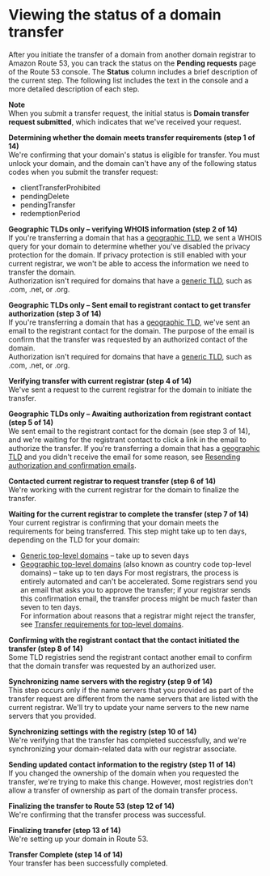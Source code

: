 # Viewing the status of a domain transfer<a name="domain-transfer-to-route-53-status"></a>

After you initiate the transfer of a domain from another domain registrar to Amazon Route 53, you can track the status on the **Pending requests** page of the Route 53 console\. The **Status** column includes a brief description of the current step\. The following list includes the text in the console and a more detailed description of each step\.

**Note**  
When you submit a transfer request, the initial status is **Domain transfer request submitted**, which indicates that we've received your request\.

**Determining whether the domain meets transfer requirements \(step 1 of 14\)**  
We're confirming that your domain's status is eligible for transfer\. You must unlock your domain, and the domain can't have any of the following status codes when you submit the transfer request:   
+ clientTransferProhibited
+ pendingDelete
+ pendingTransfer
+ redemptionPeriod

**Geographic TLDs only – verifying WHOIS information \(step 2 of 14\)**  
If you're transferring a domain that has a [geographic TLD](https://docs.aws.amazon.com/Route53/latest/DeveloperGuide/registrar-tld-list.html#registrar-tld-list-geographic), we sent a WHOIS query for your domain to determine whether you've disabled the privacy protection for the domain\. If privacy protection is still enabled with your current registrar, we won't be able to access the information we need to transfer the domain\.  
Authorization isn't required for domains that have a [generic TLD](https://docs.aws.amazon.com/Route53/latest/DeveloperGuide/registrar-tld-list.html#registrar-tld-list-generic), such as \.com, \.net, or \.org\.

**Geographic TLDs only – Sent email to registrant contact to get transfer authorization \(step 3 of 14\)**  
If you're transferring a domain that has a [geographic TLD](https://docs.aws.amazon.com/Route53/latest/DeveloperGuide/registrar-tld-list.html#registrar-tld-list-geographic), we've sent an email to the registrant contact for the domain\. The purpose of the email is confirm that the transfer was requested by an authorized contact of the domain\.  
Authorization isn't required for domains that have a [generic TLD](https://docs.aws.amazon.com/Route53/latest/DeveloperGuide/registrar-tld-list.html#registrar-tld-list-generic), such as \.com, \.net, or \.org\.

**Verifying transfer with current registrar \(step 4 of 14\)**  
We've sent a request to the current registrar for the domain to initiate the transfer\.

**Geographic TLDs only – Awaiting authorization from registrant contact \(step 5 of 14\)**  
We sent email to the registrant contact for the domain \(see step 3 of 14\), and we're waiting for the registrant contact to click a link in the email to authorize the transfer\. If you're transferring a domain that has a [geographic TLD](https://docs.aws.amazon.com/Route53/latest/DeveloperGuide/registrar-tld-list.html#registrar-tld-list-geographic) and you didn't receive the email for some reason, see [Resending authorization and confirmation emails](domain-click-email-link.md)\.

**Contacted current registrar to request transfer \(step 6 of 14\)**  
We're working with the current registrar for the domain to finalize the transfer\.

**Waiting for the current registrar to complete the transfer \(step 7 of 14\)**  
Your current registrar is confirming that your domain meets the requirements for being transferred\. This step might take up to ten days, depending on the TLD for your domain:  
+ [Generic top\-level domains](registrar-tld-list-generic.md) – take up to seven days
+ [Geographic top\-level domains](registrar-tld-list-geographic.md) \(also known as country code top\-level domains\) – take up to ten days
For most registrars, the process is entirely automated and can't be accelerated\. Some registrars send you an email that asks you to approve the transfer; if your registrar sends this confirmation email, the transfer process might be much faster than seven to ten days\.  
For information about reasons that a registrar might reject the transfer, see [Transfer requirements for top\-level domains](domain-transfer-to-route-53.md#domain-transfer-to-route-53-requirements)\.

**Confirming with the registrant contact that the contact initiated the transfer \(step 8 of 14\)**  
Some TLD registries send the registrant contact another email to confirm that the domain transfer was requested by an authorized user\.

**Synchronizing name servers with the registry \(step 9 of 14\)**  
This step occurs only if the name servers that you provided as part of the transfer request are different from the name servers that are listed with the current registrar\. We'll try to update your name servers to the new name servers that you provided\.

**Synchronizing settings with the registry \(step 10 of 14\)**  
We're verifying that the transfer has completed successfully, and we're synchronizing your domain\-related data with our registrar associate\.

**Sending updated contact information to the registry \(step 11 of 14\)**  
If you changed the ownership of the domain when you requested the transfer, we're trying to make this change\. However, most registries don't allow a transfer of ownership as part of the domain transfer process\.

**Finalizing the transfer to Route 53 \(step 12 of 14\)**  
We're confirming that the transfer process was successful\.

**Finalizing transfer \(step 13 of 14\)**  
We're setting up your domain in Route 53\.

**Transfer Complete \(step 14 of 14\)**  
Your transfer has been successfully completed\.